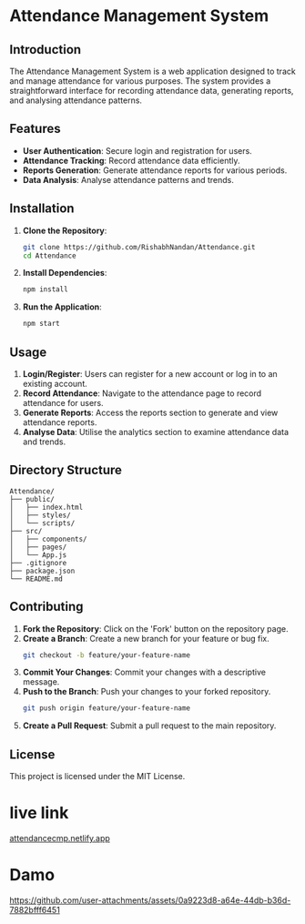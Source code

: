 
# Attendance Management System

## Introduction

The Attendance Management System is a web application designed to track and manage attendance for various purposes. The system provides a straightforward interface for recording attendance data, generating reports, and analysing attendance patterns.

## Features 

- **User Authentication**: Secure login and registration for users.
- **Attendance Tracking**: Record attendance data efficiently.
- **Reports Generation**: Generate attendance reports for various periods.
- **Data Analysis**: Analyse attendance patterns and trends.

## Installation

1. **Clone the Repository**:
   ```bash
   git clone https://github.com/RishabhNandan/Attendance.git
   cd Attendance
   ```

2. **Install Dependencies**:
   ```bash
   npm install
   ```

3. **Run the Application**:
   ```bash
   npm start
   ```

## Usage

1. **Login/Register**: Users can register for a new account or log in to an existing account.
2. **Record Attendance**: Navigate to the attendance page to record attendance for users.
3. **Generate Reports**: Access the reports section to generate and view attendance reports.
4. **Analyse Data**: Utilise the analytics section to examine attendance data and trends.

## Directory Structure

```
Attendance/
├── public/
│   ├── index.html
│   ├── styles/
│   └── scripts/
├── src/
│   ├── components/
│   ├── pages/
│   └── App.js
├── .gitignore
├── package.json
└── README.md
```
## Contributing

1. **Fork the Repository**: Click on the 'Fork' button on the repository page.
2. **Create a Branch**: Create a new branch for your feature or bug fix.
   ```bash
   git checkout -b feature/your-feature-name
   ```
3. **Commit Your Changes**: Commit your changes with a descriptive message.
4. **Push to the Branch**: Push your changes to your forked repository.
   ```bash
   git push origin feature/your-feature-name
   ```
5. **Create a Pull Request**: Submit a pull request to the main repository.

## License

This project is licensed under the MIT License.

# live link
[attendancecmp.netlify.app](https://attendencecmp.netlify.app)

# Damo

https://github.com/user-attachments/assets/0a9223d8-a64e-44db-b36d-7882bfff6451






